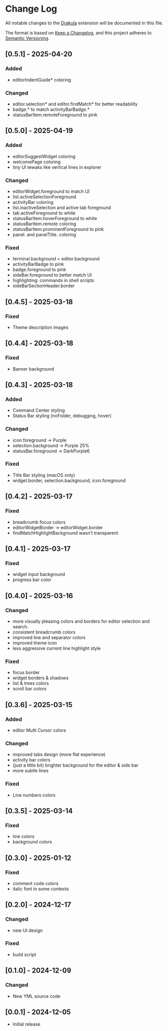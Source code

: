 # Change Log

All notable changes to the [Drakula](https://drakula.barabasz.in) extension will be documented in this file.

The format is based on [Keep a Changelog](https://keepachangelog.com/en/1.1.0/),
and this project adheres to [Semantic Versioning](https://semver.org/spec/v2.0.0.html).

## [0.5.1] - 2025-04-20

### Added

- editorIndentGuide* coloring

### Changed

- editor.selection* and editor.findMatch* for better readability
- badge.* to match activityBarBadge.*
- statusBarItem.remoteForeground to pink

## [0.5.0] - 2025-04-19

### Added

- editorSuggestWidget coloring
- welcomePage coloring
- tiny UI tewaks like vertical lines in explorer

### Changed

- editorWidget.foreground to match UI
- list.activeSelectionForeground
- activityBar coloring
- list.inactiveSelection and active tab foreground
- tab.activeForeground to white
- statusBarItem.hoverForeground to white
- statusBarItem.remote coloring
- statusBarItem.prominentForeground to pink
- panel. and panelTitle. coloring

### Fixed

- terminal.background = editor.background
- activityBarBadge to pink
- badge.foreground to pink
- sideBar.foreground to better match UI
- highlighting: commands in shell scripts
- sideBarSectionHeader.border

## [0.4.5] - 2025-03-18

### Fixed

- Theme description images

## [0.4.4] - 2025-03-18

### Fixed

- Banner background

## [0.4.3] - 2025-03-18

### Added

- Command Center styling
- Status Bar styling (noFolder, debugging, hover)

### Changed

- icon.foreground -> Purple
- selection.background -> Purple 25%
- statusBar.foreground -> DarkPurple6

### Fixed

- Title Bar styling (macOS only)
- widget.border, selection.background, icon.foreground

## [0.4.2] - 2025-03-17

### Fixed

- breadcrumb focus colors
- editorWidgetBorder -> editorWidget.border
- findMatchHighlightBackground wasn't transparent

## [0.4.1] - 2025-03-17

### Fixed

- widget input background
- progress bar color

## [0.4.0] - 2025-03-16

### Changed

- more visually pleasing colors and borders for editor selection and search.
- consistent breadcrumb colors
- improved line and separator colors
- improved theme icon
- less aggressive current line highlight style

### Fixed

- focus border
- widget borders & shadows
- list & trees colors
- scroll bar colors

## [0.3.6] - 2025-03-15

### Added 

- editor Multi Cursor colors

### Changed

- improved tabs design (more flat experience)
- activity bar colors
- (just a little bit) brighter background for the editor & side bar
- more subtle lines

### Fixed

- Line numbers colors

## [0.3.5] - 2025-03-14

### Fixed

- line colors
- background colors

## [0.3.0] - 2025-01-12

### Fixed

- comment code colors
- italic font in some contexts

## [0.2.0] - 2024-12-17

### Changed

- new UI design

### Fixed

- build script

## [0.1.0] - 2024-12-09

### Changed

- New YML source code

## [0.0.1] - 2024-12-05

- Initial release
